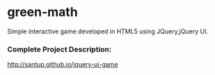 green-math
==========

Simple interactive game developed in HTML5 using JQuery,jQuery UI.


<h3>Complete Project Description:</h3>

<a href="http://santup.github.io/jquery-ui-game/">http://santup.github.io/jquery-ui-game</a>
